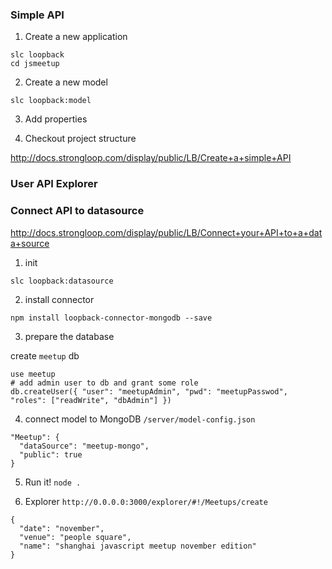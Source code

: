 ### Simple API

1. Create a new application

```
slc loopback
cd jsmeetup
```

2. Create a new model

```
slc loopback:model
```

3. Add properties

4. Checkout project structure

http://docs.strongloop.com/display/public/LB/Create+a+simple+API

### User API Explorer

### Connect API to datasource

http://docs.strongloop.com/display/public/LB/Connect+your+API+to+a+data+source

1. init

```
slc loopback:datasource
```

2. install connector

```
npm install loopback-connector-mongodb --save
```

3. prepare the database

create `meetup` db

```
use meetup
# add admin user to db and grant some role
db.createUser({ "user": "meetupAdmin", "pwd": "meetupPasswod", "roles": ["readWrite", "dbAdmin"] })
```
4. connect model to MongoDB `/server/model-config.json`

```
"Meetup": {
  "dataSource": "meetup-mongo",
  "public": true
}
```

5. Run it! `node .`

6. Explorer `http://0.0.0.0:3000/explorer/#!/Meetups/create`

```
{
  "date": "november",
  "venue": "people square",
  "name": "shanghai javascript meetup november edition"
}
```
